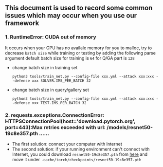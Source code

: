 

## This document is used to record some common issues which may occur when you use our framework


### 1. **RuntimeError: CUDA out of memory**

It occurs when your GPU has no availale memory for you to malloc, try to decrease `batch size` while training or testing by adding the following parse argument
default batch size for training is `64` for Q/GA part is `128`
- change batch size in training set
  ```
  python3 tools/train_net.py --config-file xxx.yml --attack xxx:xxx --defense xxx SOLVER.IMS_PER_BATCH 32
  ```
- change batch size in query/gallery set
  ```
  python3 tools/train_net.py --config-file xxx.yml --attack xxx:xxx --defense xxx TEST.IMS_PER_BATCH 32
  ```
### 2. **requests.exceptions.ConnectionError: HTTPSConnectionPool(host='download.pytorch.org', port=443):Max retries exceeded with url: /models/resnet50-19c8e357.pth ......**
- The first solution: connect your computer with Internet
- The second solution: if your running environment can't connect with Internet, you could download `resnet50-19c8e357.pth` from [here]() and move it under `.cache/torch/checkpoints/resnet50-19c8e357.pth`